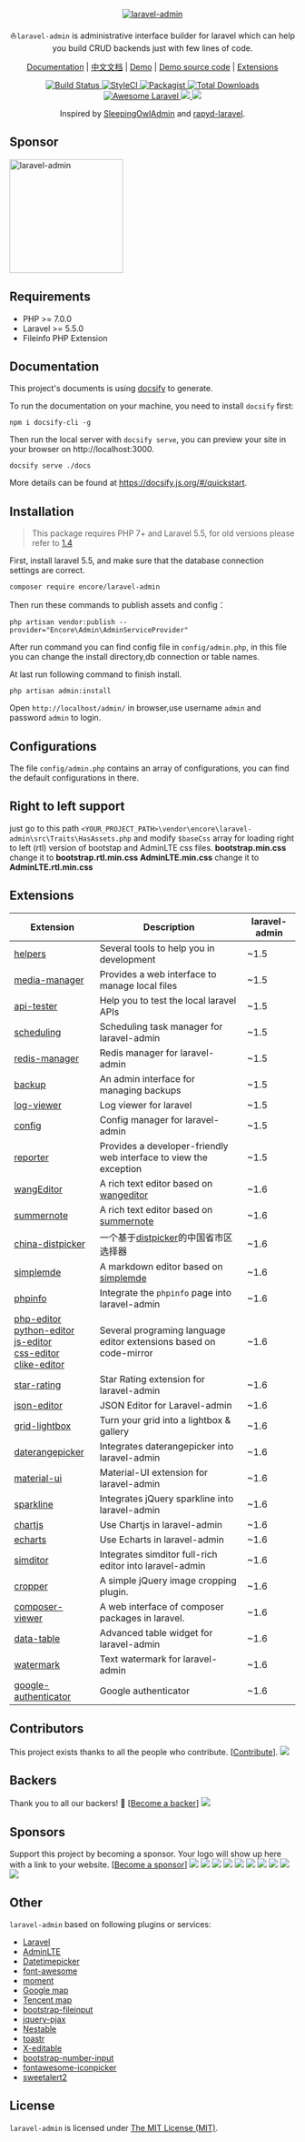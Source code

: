 <p align="center">
<a href="https://laravel-admin.org/">
<img src="https://laravel-admin.org/images/logo002.png" alt="laravel-admin">
</a>

<p align="center">⛵<code>laravel-admin</code> is administrative interface builder for laravel which can help you build CRUD backends just with few lines of code.</p>

<p align="center">
<a href="https://laravel-admin.org/docs">Documentation</a> |
<a href="https://laravel-admin.org/docs/zh">中文文档</a> |
<a href="https://demo.laravel-admin.org">Demo</a> |
<a href="https://github.com/z-song/demo.laravel-admin.org">Demo source code</a> |
<a href="#extensions">Extensions</a>
</p>

<p align="center">
    <a href="https://travis-ci.org/z-song/laravel-admin">
        <img src="https://travis-ci.org/z-song/laravel-admin.svg?branch=master" alt="Build Status">
    </a>
    <a href="https://styleci.io/repos/48796179">
        <img src="https://styleci.io/repos/48796179/shield" alt="StyleCI">
    </a>
    <a href="https://packagist.org/packages/encore/laravel-admin">
        <img src="https://img.shields.io/packagist/l/encore/laravel-admin.svg?maxAge=2592000&&style=flat-square" alt="Packagist">
    </a>
    <a href="https://packagist.org/packages/encore/laravel-admin">
        <img src="https://img.shields.io/packagist/dt/encore/laravel-admin.svg?style=flat-square" alt="Total Downloads">
    </a>
    <a href="https://github.com/z-song/laravel-admin">
        <img src="https://img.shields.io/badge/Awesome-Laravel-brightgreen.svg?style=flat-square" alt="Awesome Laravel">
    </a>
    <a href="#backers" alt="sponsors on Open Collective">
        <img src="https://opencollective.com/laravel-admin/backers/badge.svg?style=flat-square" />
    </a>
    <a href="https://www.paypal.me/zousong" alt="Paypal donate">
        <img src="https://img.shields.io/badge/Donate-Paypal-green.svg?style=flat-square" />
    </a>
</div>

<p align="center">
    Inspired by <a href="https://github.com/sleeping-owl/admin" target="_blank">SleepingOwlAdmin</a> and <a href="https://github.com/zofe/rapyd-laravel" target="_blank">rapyd-laravel</a>.
</p>

## Sponsor

<a href="https://ter.li/32ifxj">
<img src="https://user-images.githubusercontent.com/1479100/102449272-dc356880-406e-11eb-9079-169c8c2af81c.png" alt="laravel-admin" width="200px;">
</a>

## Requirements

-   PHP >= 7.0.0
-   Laravel >= 5.5.0
-   Fileinfo PHP Extension

## Documentation

This project's documents is using [docsify](https://github.com/docsifyjs/docsify/) to generate.

To run the documentation on your machine, you need to install `docsify` first:

```
npm i docsify-cli -g
```

Then run the local server with `docsify serve`, you can preview your site in your browser on http://localhost:3000.

```
docsify serve ./docs
```

More details can be found at https://docsify.js.org/#/quickstart.

## Installation

> This package requires PHP 7+ and Laravel 5.5, for old versions please refer to [1.4](https://laravel-admin.org/docs/v1.4/#/)

First, install laravel 5.5, and make sure that the database connection settings are correct.

```
composer require encore/laravel-admin
```

Then run these commands to publish assets and config：

```
php artisan vendor:publish --provider="Encore\Admin\AdminServiceProvider"
```

After run command you can find config file in `config/admin.php`, in this file you can change the install directory,db connection or table names.

At last run following command to finish install.

```
php artisan admin:install
```

Open `http://localhost/admin/` in browser,use username `admin` and password `admin` to login.

## Configurations

The file `config/admin.php` contains an array of configurations, you can find the default configurations in there.

## Right to left support

just go to this path `<YOUR_PROJECT_PATH>\vendor\encore\laravel-admin\src\Traits\HasAssets.php` and modify `$baseCss` array for loading right to left (rtl) version of bootstap and AdminLTE css files.
**bootstrap.min.css** change it to **bootstrap.rtl.min.css**
**AdminLTE.min.css** change it to **AdminLTE.rtl.min.css**

## Extensions

| Extension                                                                                                                                                                                                                                                                                                                                                                              | Description                                                                                     | laravel-admin |
| -------------------------------------------------------------------------------------------------------------------------------------------------------------------------------------------------------------------------------------------------------------------------------------------------------------------------------------------------------------------------------------- | ----------------------------------------------------------------------------------------------- | ------------- |
| [helpers](https://github.com/laravel-admin-extensions/helpers)                                                                                                                                                                                                                                                                                                                         | Several tools to help you in development                                                        | ~1.5          |
| [media-manager](https://github.com/laravel-admin-extensions/media-manager)                                                                                                                                                                                                                                                                                                             | Provides a web interface to manage local files                                                  | ~1.5          |
| [api-tester](https://github.com/laravel-admin-extensions/api-tester)                                                                                                                                                                                                                                                                                                                   | Help you to test the local laravel APIs                                                         | ~1.5          |
| [scheduling](https://github.com/laravel-admin-extensions/scheduling)                                                                                                                                                                                                                                                                                                                   | Scheduling task manager for laravel-admin                                                       | ~1.5          |
| [redis-manager](https://github.com/laravel-admin-extensions/redis-manager)                                                                                                                                                                                                                                                                                                             | Redis manager for laravel-admin                                                                 | ~1.5          |
| [backup](https://github.com/laravel-admin-extensions/backup)                                                                                                                                                                                                                                                                                                                           | An admin interface for managing backups                                                         | ~1.5          |
| [log-viewer](https://github.com/laravel-admin-extensions/log-viewer)                                                                                                                                                                                                                                                                                                                   | Log viewer for laravel                                                                          | ~1.5          |
| [config](https://github.com/laravel-admin-extensions/config)                                                                                                                                                                                                                                                                                                                           | Config manager for laravel-admin                                                                | ~1.5          |
| [reporter](https://github.com/laravel-admin-extensions/reporter)                                                                                                                                                                                                                                                                                                                       | Provides a developer-friendly web interface to view the exception                               | ~1.5          |
| [wangEditor](https://github.com/laravel-admin-extensions/wangEditor)                                                                                                                                                                                                                                                                                                                   | A rich text editor based on [wangeditor](http://www.wangeditor.com/)                            | ~1.6          |
| [summernote](https://github.com/laravel-admin-extensions/summernote)                                                                                                                                                                                                                                                                                                                   | A rich text editor based on [summernote](https://summernote.org/)                               | ~1.6          |
| [china-distpicker](https://github.com/laravel-admin-extensions/china-distpicker)                                                                                                                                                                                                                                                                                                       | 一个基于[distpicker](https://github.com/fengyuanchen/distpicker)的中国省市区选择器              | ~1.6          |
| [simplemde](https://github.com/laravel-admin-extensions/simplemde)                                                                                                                                                                                                                                                                                                                     | A markdown editor based on [simplemde](https://github.com/sparksuite/simplemde-markdown-editor) | ~1.6          |
| [phpinfo](https://github.com/laravel-admin-extensions/phpinfo)                                                                                                                                                                                                                                                                                                                         | Integrate the `phpinfo` page into laravel-admin                                                 | ~1.6          |
| [php-editor](https://github.com/laravel-admin-extensions/php-editor) <br/> [python-editor](https://github.com/laravel-admin-extensions/python-editor) <br/> [js-editor](https://github.com/laravel-admin-extensions/js-editor)<br/> [css-editor](https://github.com/laravel-admin-extensions/css-editor)<br/> [clike-editor](https://github.com/laravel-admin-extensions/clike-editor) | Several programing language editor extensions based on code-mirror                              | ~1.6          |
| [star-rating](https://github.com/laravel-admin-extensions/star-rating)                                                                                                                                                                                                                                                                                                                 | Star Rating extension for laravel-admin                                                         | ~1.6          |
| [json-editor](https://github.com/laravel-admin-extensions/json-editor)                                                                                                                                                                                                                                                                                                                 | JSON Editor for Laravel-admin                                                                   | ~1.6          |
| [grid-lightbox](https://github.com/laravel-admin-extensions/grid-lightbox)                                                                                                                                                                                                                                                                                                             | Turn your grid into a lightbox & gallery                                                        | ~1.6          |
| [daterangepicker](https://github.com/laravel-admin-extensions/daterangepicker)                                                                                                                                                                                                                                                                                                         | Integrates daterangepicker into laravel-admin                                                   | ~1.6          |
| [material-ui](https://github.com/laravel-admin-extensions/material-ui)                                                                                                                                                                                                                                                                                                                 | Material-UI extension for laravel-admin                                                         | ~1.6          |
| [sparkline](https://github.com/laravel-admin-extensions/sparkline)                                                                                                                                                                                                                                                                                                                     | Integrates jQuery sparkline into laravel-admin                                                  | ~1.6          |
| [chartjs](https://github.com/laravel-admin-extensions/chartjs)                                                                                                                                                                                                                                                                                                                         | Use Chartjs in laravel-admin                                                                    | ~1.6          |
| [echarts](https://github.com/laravel-admin-extensions/echarts)                                                                                                                                                                                                                                                                                                                         | Use Echarts in laravel-admin                                                                    | ~1.6          |
| [simditor](https://github.com/laravel-admin-extensions/simditor)                                                                                                                                                                                                                                                                                                                       | Integrates simditor full-rich editor into laravel-admin                                         | ~1.6          |
| [cropper](https://github.com/laravel-admin-extensions/cropper)                                                                                                                                                                                                                                                                                                                         | A simple jQuery image cropping plugin.                                                          | ~1.6          |
| [composer-viewer](https://github.com/laravel-admin-extensions/composer-viewer)                                                                                                                                                                                                                                                                                                         | A web interface of composer packages in laravel.                                                | ~1.6          |
| [data-table](https://github.com/laravel-admin-extensions/data-table)                                                                                                                                                                                                                                                                                                                   | Advanced table widget for laravel-admin                                                         | ~1.6          |
| [watermark](https://github.com/laravel-admin-extensions/watermark)                                                                                                                                                                                                                                                                                                                     | Text watermark for laravel-admin                                                                | ~1.6          |
| [google-authenticator](https://github.com/ylic/laravel-admin-google-authenticator)                                                                                                                                                                                                                                                                                                     | Google authenticator                                                                            | ~1.6          |

## Contributors

This project exists thanks to all the people who contribute. [[Contribute](CONTRIBUTING.md)].
<a href="graphs/contributors"><img src="https://opencollective.com/laravel-admin/contributors.svg?width=890&button=false" /></a>

## Backers

Thank you to all our backers! 🙏 [[Become a backer](https://opencollective.com/laravel-admin#backer)]
<a href="https://opencollective.com/laravel-admin#backers" target="_blank"><img src="https://opencollective.com/laravel-admin/backers.svg?width=890"></a>

## Sponsors

Support this project by becoming a sponsor. Your logo will show up here with a link to your website. [[Become a sponsor](https://opencollective.com/laravel-admin#sponsor)]
<a href="https://opencollective.com/laravel-admin/sponsor/0/website" target="_blank"><img src="https://opencollective.com/laravel-admin/sponsor/0/avatar.svg"></a>
<a href="https://opencollective.com/laravel-admin/sponsor/1/website" target="_blank"><img src="https://opencollective.com/laravel-admin/sponsor/1/avatar.svg"></a>
<a href="https://opencollective.com/laravel-admin/sponsor/2/website" target="_blank"><img src="https://opencollective.com/laravel-admin/sponsor/2/avatar.svg"></a>
<a href="https://opencollective.com/laravel-admin/sponsor/3/website" target="_blank"><img src="https://opencollective.com/laravel-admin/sponsor/3/avatar.svg"></a>
<a href="https://opencollective.com/laravel-admin/sponsor/4/website" target="_blank"><img src="https://opencollective.com/laravel-admin/sponsor/4/avatar.svg"></a>
<a href="https://opencollective.com/laravel-admin/sponsor/5/website" target="_blank"><img src="https://opencollective.com/laravel-admin/sponsor/5/avatar.svg"></a>
<a href="https://opencollective.com/laravel-admin/sponsor/6/website" target="_blank"><img src="https://opencollective.com/laravel-admin/sponsor/6/avatar.svg"></a>
<a href="https://opencollective.com/laravel-admin/sponsor/7/website" target="_blank"><img src="https://opencollective.com/laravel-admin/sponsor/7/avatar.svg"></a>
<a href="https://opencollective.com/laravel-admin/sponsor/8/website" target="_blank"><img src="https://opencollective.com/laravel-admin/sponsor/8/avatar.svg"></a>
<a href="https://opencollective.com/laravel-admin/sponsor/9/website" target="_blank"><img src="https://opencollective.com/laravel-admin/sponsor/9/avatar.svg"></a>

## Other

`laravel-admin` based on following plugins or services:

-   [Laravel](https://laravel.com/)
-   [AdminLTE](https://adminlte.io/)
-   [Datetimepicker](http://eonasdan.github.io/bootstrap-datetimepicker/)
-   [font-awesome](http://fontawesome.io)
-   [moment](http://momentjs.com/)
-   [Google map](https://www.google.com/maps)
-   [Tencent map](http://lbs.qq.com/)
-   [bootstrap-fileinput](https://github.com/kartik-v/bootstrap-fileinput)
-   [jquery-pjax](https://github.com/defunkt/jquery-pjax)
-   [Nestable](http://dbushell.github.io/Nestable/)
-   [toastr](http://codeseven.github.io/toastr/)
-   [X-editable](http://github.com/vitalets/x-editable)
-   [bootstrap-number-input](https://github.com/wpic/bootstrap-number-input)
-   [fontawesome-iconpicker](https://github.com/itsjavi/fontawesome-iconpicker)
-   [sweetalert2](https://github.com/sweetalert2/sweetalert2)

## License

`laravel-admin` is licensed under [The MIT License (MIT)](LICENSE).
